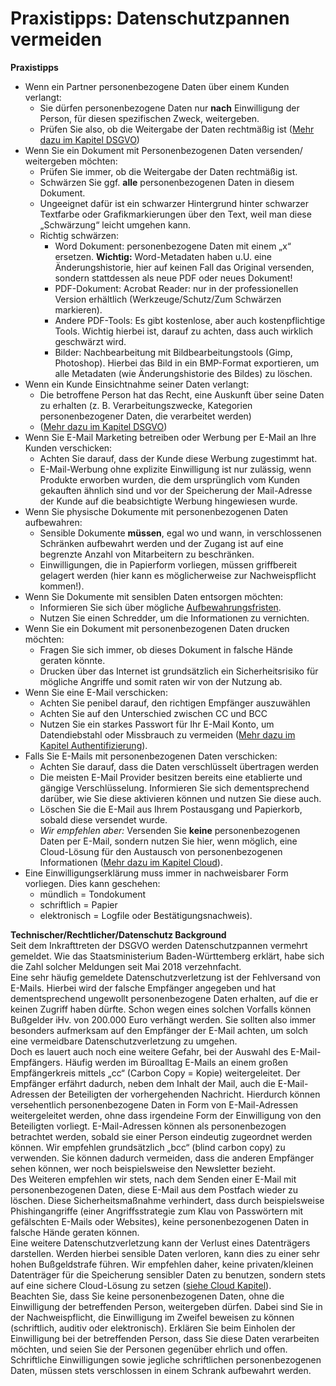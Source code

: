 # Praxistipps: Datenschutzpannen vermeiden
**Praxistipps**
* Wenn ein Partner personenbezogene Daten über einem Kunden verlangt:
	* Sie dürfen personenbezogene Daten nur **nach** Einwilligung der Person, für diesen spezifischen Zweck, weitergeben.
	* Prüfen Sie also, ob die Weitergabe der Daten rechtmäßig ist ([Mehr dazu im Kapitel DSGVO](https://github.com/FlorianWoelki/mp_it_sicherheit/blob/master/dsgvo_chapter.md))
* Wenn Sie ein Dokument mit Personenbezogenen Daten versenden/ weitergeben möchten:
	* Prüfen Sie immer, ob die Weitergabe der Daten rechtmäßig ist.
	* Schwärzen Sie ggf. **alle** personenbezogenen Daten in diesem Dokument.
	* Ungeeignet dafür ist ein schwarzer Hintergrund hinter schwarzer Textfarbe oder Grafikmarkierungen über den Text, weil man diese „Schwärzung“ leicht umgehen kann.
	* Richtig schwärzen:
		* Word Dokument: personenbezogene Daten mit einem „x“ ersetzen.
		**Wichtig:** Word-Metadaten haben u.U. eine Änderungshistorie, hier auf keinen Fall das Original versenden, sondern stattdessen als neue PDF oder neues Dokument!
		* PDF-Dokument: Acrobat Reader: nur in der professionellen Version erhältlich (Werkzeuge/Schutz/Zum Schwärzen markieren).
		* Andere PDF-Tools: Es gibt kostenlose, aber auch kostenpflichtige Tools. Wichtig hierbei ist, darauf zu achten, dass auch wirklich geschwärzt wird.
		* Bilder: Nachbearbeitung mit Bildbearbeitungstools (Gimp, Photoshop). Hierbei das Bild in ein BMP-Format exportieren, um alle Metadaten (wie Änderungshistorie des Bildes) zu löschen.
* Wenn ein Kunde Einsichtnahme seiner Daten verlangt:
	* Die betroffene Person hat das Recht, eine Auskunft über seine Daten zu erhalten (z. B. Verarbeitungszwecke, Kategorien personenbezogener Daten, die verarbeitet werden)
	* ([Mehr dazu im Kapitel DSGVO](https://github.com/FlorianWoelki/mp_it_sicherheit/blob/master/dsgvo_chapter.md))
* Wenn Sie E-Mail Marketing betreiben oder Werbung per E-Mail an Ihre Kunden verschicken:
	* Achten Sie darauf, dass der Kunde diese Werbung zugestimmt hat. 
	* E-Mail-Werbung ohne explizite Einwilligung ist nur zulässig, wenn Produkte erworben wurden, die dem ursprünglich vom Kunden gekauften ähnlich sind und vor der Speicherung der Mail-Adresse der Kunde auf die beabsichtigte Werbung hingewiesen wurde.
* Wenn Sie physische Dokumente mit personenbezogenen Daten aufbewahren:
	* Sensible Dokumente **müssen**, egal wo und wann, in verschlossenen Schränken aufbewahrt werden und der Zugang ist auf eine
	begrenzte Anzahl von Mitarbeitern zu beschränken.
	* Einwilligungen, die in Papierform vorliegen, müssen griffbereit gelagert werden (hier kann es möglicherweise zur Nachweispflicht kommen!).
* Wenn Sie Dokumente mit sensiblen Daten entsorgen möchten:
	* Informieren Sie sich über mögliche [Aufbewahrungsfristen](https://www.dsgvo.tools/aufbewahrungsfristen/).
	* Nutzen Sie einen Schredder, um die Informationen zu vernichten.
* Wenn Sie ein Dokument mit personenbezogenen Daten drucken möchten:
	* Fragen Sie sich immer, ob dieses Dokument in falsche Hände geraten könnte.
	* Drucken über das Internet ist grundsätzlich ein Sicherheitsrisiko für mögliche Angriffe und somit raten wir von der Nutzung ab.
* Wenn Sie eine E-Mail verschicken:
	* Achten Sie penibel darauf, den richtigen Empfänger auszuwählen
	* Achten Sie auf den Unterschied zwischen CC und BCC
	* Nutzen Sie ein starkes Passwort für Ihr E-Mail Konto, um Datendiebstahl oder Missbrauch zu vermeiden ([Mehr dazu im Kapitel Authentifizierung](https://github.com/FlorianWoelki/mp_it_sicherheit/blob/master/authentication_chapter.md)).
* Falls Sie E-Mails mit personenbezogenen Daten verschicken:
	* Achten Sie darauf, dass die Daten verschlüsselt übertragen werden
	* Die meisten E-Mail Provider besitzen bereits eine etablierte und gängige Verschlüsselung. Informieren Sie sich dementsprechend darüber, wie Sie diese aktivieren können und nutzen Sie diese auch.
	* Löschen Sie die E-Mail aus Ihrem Postausgang und Papierkorb, sobald diese versendet wurde.
	* *Wir empfehlen aber:* Versenden Sie **keine** personenbezogenen Daten per E-Mail, sondern nutzen Sie hier, wenn möglich, eine Cloud-Lösung für den Austausch von personenbezogenen Informationen ([Mehr dazu im Kapitel Cloud](https://github.com/FlorianWoelki/mp_it_sicherheit/blob/master/cloud_chapter.md)).	
* Eine Einwilligungserklärung muss immer in nachweisbarer Form vorliegen. Dies kann geschehen:
	* mündlich = Tondokument
	* schriftlich = Papier
	* elektronisch = Logfile oder Bestätigungsnachweis).

**Technischer/Rechtlicher/Datenschutz Background**<br/>
Seit dem Inkrafttreten der DSGVO werden Datenschutzpannen vermehrt gemeldet. Wie das Staatsministerium Baden-Württemberg erklärt, habe sich die Zahl solcher Meldungen seit Mai 2018 verzehnfacht.<br/>
Eine sehr häufig gemeldete Datenschutzverletzung ist der Fehlversand von E-Mails. Hierbei wird der falsche Empfänger angegeben und hat dementsprechend ungewollt personenbezogene Daten erhalten, auf die er keinen Zugriff haben dürfte. Schon wegen eines solchen Vorfalls können Bußgelder iHv. von 200.000 Euro verhängt werden. Sie sollten also immer besonders aufmerksam auf den Empfänger der E-Mail achten, um solch eine vermeidbare Datenschutzverletzung zu umgehen.<br/>
Doch es lauert auch noch eine weitere Gefahr, bei der Auswahl des E-Mail-Empfängers. Häufig werden im Büroalltag E-Mails an einem großen Empfängerkreis mittels „cc“ (Carbon Copy = Kopie) weitergeleitet. Der Empfänger erfährt dadurch, neben dem Inhalt der Mail, auch die E-Mail-Adressen der Beteiligten der vorhergehenden Nachricht. Hierdurch können versehentlich personenbezogene Daten in Form von E-Mail-Adressen weitergeleitet werden, ohne dass irgendeine Form der Einwilligung von den Beteiligten vorliegt. E-Mail-Adressen können als personenbezogen betrachtet werden, sobald sie einer Person eindeutig zugeordnet werden können. Wir empfehlen grundsätzlich  „bcc“ (blind carbon copy) zu verwenden. Sie können dadurch vermeiden, dass die anderen Empfänger sehen können, wer noch beispielsweise den Newsletter bezieht.<br/>
Des Weiteren empfehlen wir stets, nach dem Senden einer E-Mail mit personenbezogenen Daten, diese E-Mail aus dem Postfach wieder zu löschen. Diese Sicherheitsmaßnahme verhindert, dass durch beispielsweise Phishingangriffe (einer Angriffsstrategie zum Klau von Passwörtern mit gefälschten E-Mails oder Websites), keine personenbezogenen Daten in falsche Hände geraten können.<br/>
Eine weitere Datenschutzverletzung kann der Verlust eines Datenträgers darstellen. Werden hierbei sensible Daten verloren, kann dies  zu einer sehr hohen Bußgeldstrafe führen. Wir empfehlen daher, keine privaten/kleinen Datenträger für die Speicherung sensibler Daten zu benutzen, sondern stets auf eine sichere Cloud-Lösung zu setzen ([siehe Cloud Kapitel](https://github.com/FlorianWoelki/mp_it_sicherheit/blob/master/cloud_chapter.md)).<br/>
Beachten Sie, dass Sie keine personenbezogenen Daten, ohne die Einwilligung der betreffenden Person, weitergeben dürfen. Dabei sind Sie in der Nachweispflicht, die Einwilligung im Zweifel beweisen zu können (schriftlich, auditiv oder elektronisch). Erklären Sie beim Einholen der Einwilligung bei der betreffenden Person, dass Sie diese Daten verarbeiten möchten, und seien Sie der Personen gegenüber ehrlich und offen. Schriftliche Einwilligungen sowie jegliche schriftlichen personenbezogenen Daten, müssen stets verschlossen in einem Schrank aufbewahrt werden. <br/>
